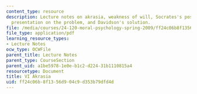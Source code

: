 ```yaml
---
content_type: resource
description: Lecture notes on akrasia, weakness of will, Socrates's position, Davidson's
  presentation on the problem, and Davidson's solution.
file: /media/courses/24-120-moral-psychology-spring-2009/ff24c06b8f1356d904c9d353b79dfd4d_MIT24_120s09_lec06.pdf
file_type: application/pdf
learning_resource_types:
- Lecture Notes
ocw_type: OCWFile
parent_title: Lecture Notes
parent_type: CourseSection
parent_uid: a1be5978-1e0e-b1c2-d224-31b1110815a4
resourcetype: Document
title: VI Akrasia
uid: ff24c06b-8f13-56d9-04c9-d353b79dfd4d
---
```

